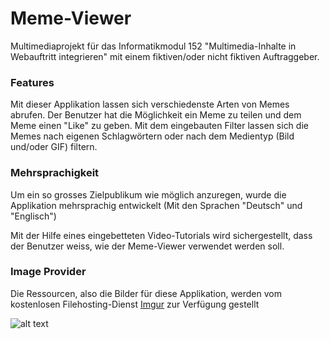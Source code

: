 # Meme-Viewer
Multimediaprojekt für das Informatikmodul 152 "Multimedia-Inhalte in Webauftritt integrieren" mit einem fiktiven/oder nicht fiktiven Auftraggeber.

### Features
Mit dieser Applikation lassen sich verschiedenste Arten von Memes abrufen. 
Der Benutzer hat die Möglichkeit ein Meme zu teilen und dem Meme einen "Like" zu geben. Mit dem eingebauten Filter lassen sich die Memes nach eigenen Schlagwörtern oder nach dem Medientyp (Bild und/oder GIF) filtern.


### Mehrsprachigkeit
Um ein so grosses Zielpublikum wie möglich anzuregen, wurde die Applikation mehrsprachig entwickelt (Mit den Sprachen "Deutsch" und "Englisch")


Mit der Hilfe eines eingebetteten Video-Tutorials wird sichergestellt, dass der Benutzer weiss, wie der Meme-Viewer verwendet werden soll.


### Image Provider
Die Ressourcen, also die Bilder für diese Applikation, werden vom kostenlosen Filehosting-Dienst [Imgur](https://imgur.com/) zur Verfügung gestellt

![alt text](https://cdn.rswebsols.com/wp-content/uploads/2015/10/imgur.jpg "Logo Title Text 1")
